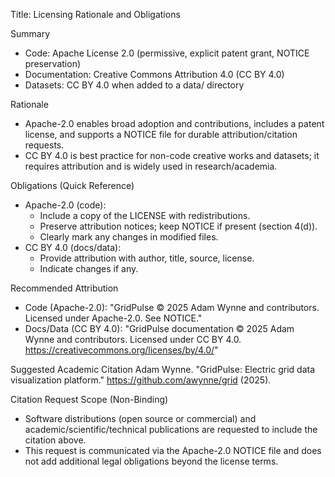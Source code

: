 Title: Licensing Rationale and Obligations

Summary
- Code: Apache License 2.0 (permissive, explicit patent grant, NOTICE preservation)
- Documentation: Creative Commons Attribution 4.0 (CC BY 4.0)
- Datasets: CC BY 4.0 when added to a data/ directory

Rationale
- Apache-2.0 enables broad adoption and contributions, includes a patent license, and supports a NOTICE file for durable attribution/citation requests.
- CC BY 4.0 is best practice for non-code creative works and datasets; it requires attribution and is widely used in research/academia.

Obligations (Quick Reference)
- Apache-2.0 (code):
  - Include a copy of the LICENSE with redistributions.
  - Preserve attribution notices; keep NOTICE if present (section 4(d)).
  - Clearly mark any changes in modified files.
- CC BY 4.0 (docs/data):
  - Provide attribution with author, title, source, license.
  - Indicate changes if any.

Recommended Attribution
- Code (Apache-2.0):
  "GridPulse © 2025 Adam Wynne and contributors. Licensed under Apache-2.0. See NOTICE."
- Docs/Data (CC BY 4.0):
  "GridPulse documentation © 2025 Adam Wynne and contributors. Licensed under CC BY 4.0. https://creativecommons.org/licenses/by/4.0/"

Suggested Academic Citation
Adam Wynne. "GridPulse: Electric grid data visualization platform." https://github.com/awynne/grid (2025).

Citation Request Scope (Non-Binding)
- Software distributions (open source or commercial) and academic/scientific/technical publications are requested to include the citation above.
- This request is communicated via the Apache-2.0 NOTICE file and does not add additional legal obligations beyond the license terms.
